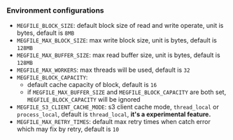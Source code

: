 ### Environment configurations
- `MEGFILE_BLOCK_SIZE`: default block size of read and write operate, unit is bytes, default is `8MB`
- `MEGFILE_MAX_BLOCK_SIZE`: max write block size, unit is bytes, default is `128MB`
- `MEGFILE_MAX_BUFFER_SIZE`: max read buffer size, unit is bytes, default is `128MB`
- `MEGFILE_MAX_WORKERS`: max threads will be used, default is `32`
- `MEGFILE_BLOCK_CAPACITY`: 
    - default cache capacity of block, default is `16`
    - if `MEGFILE_MAX_BUFFER_SIZE` and `MEGFILE_BLOCK_CAPACITY` are both set, `MEGFILE_BLOCK_CAPACITY` will be ignored
- `MEGFILE_S3_CLIENT_CACHE_MODE`: s3 client cache mode, `thread_local` or `process_local`, default is `thread_local`, **it's a experimental feature.**
- `MEGFILE_MAX_RETRY_TIMES`: default max retry times when catch error which may fix by retry, default is `10`
